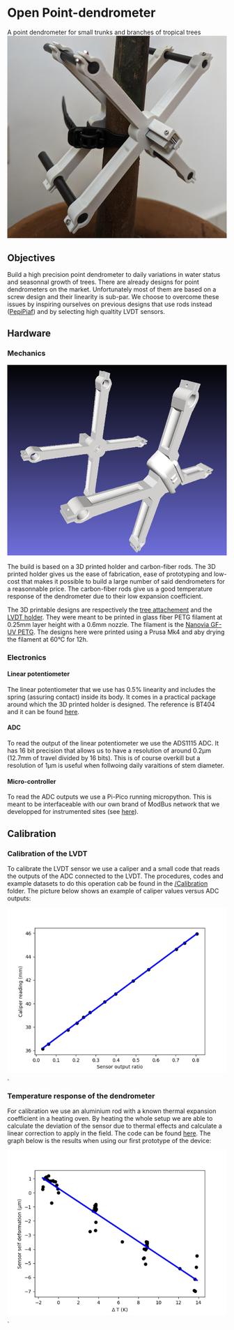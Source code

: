 # Open Point-dendrometer
A point dendrometer for small trunks and branches of tropical trees
![dendrometer](dendro.jpg)

## Objectives
Build a high precision point dendrometer to daily variations in water status and seasonnal growth of trees. 
There are already designs for point dendrometers on the market. Unfortunately most of them are based on a screw design and their linearity is sub-par. We choose to overcome these issues by inspiring ourselves on previous designs that use rods instead ([PepiPiaf](https://piaf.clermont.hub.inrae.fr/methodes-et-modeles/pepipiaf)) and by selecting high qualtity LVDT sensors.

## Hardware
### Mechanics
![Render of dendrometer](render_3D.png)

The build is based on a 3D printed holder and carbon-fiber rods. The 3D printed holder gives us the ease of fabrication, ease of prototyping and low-cost that makes it possible to build a large number of said dendrometers for a reasonnable price. The carbon-fiber rods give us a good temperature response of the dendrometer due to their low expansion coefficient.

The 3D printable designs are respectively the [tree attachement](/Tree%20attach.stl) and the [LVDT holder](LVDT_holder_part.stl). They were meant to be printed in glass fiber PETG filament at 0.25mm layer height with a 0.6mm nozzle. The filament is the [Nanovia GF-UV PETG](https://nanovia.tech/en/ref/nanovia-petg-gf-uv/). The designs here were printed using a Prusa Mk4 and aby drying the filament at 60°C for 12h.

### Electronics
#### Linear potentiometer
The linear potentiometer that we use has 0.5% linearity and includes the spring (assuring contact) inside its body. It comes in a practical package around which the 3D printed holder is designed. The reference is BT404 and it can be found [here](https://www.mouser.fr/ProductDetail/858-404R10KL.5).
#### ADC
To read the output of the linear potentiometer we use the ADS1115 ADC. It has 16 bit precision that allows us to have a resolution of around 0.2µm (12.7mm of travel divided by 16 bits). This is of course overkill but a resolution of 1µm is useful when follwoing daily varaitions of stem diameter.
#### Micro-controller
To read the ADC outputs we use a Pi-Pico running micropython. This is meant to be interfaceable with our own brand of ModBus network that we developped for instrumented sites (see [here](https://github.com/ivancornut/ecophys-modbus)).

## Calibration
### Calibration of the LVDT
To calibrate the LVDT sensor we use a caliper and a small code that reads the outputs of the ADC connected to the LVDT. The procedures, codes and example datasets to do this operation cab be found in the [/Calibration](/Calibration) folder. 
The picture below shows an example of caliper values versus ADC outputs:

![calibration](/Calibration/calib.png). 

### Temperature response of the dendrometer
For calibration we use an aluminium rod with a known thermal expansion coefficient in a heating oven. By heating the whole setup we are able to calculate the deviation of the sensor due to thermal effects and calculate a linear correction to apply in the field. The code can be found [here](/Calibration_temp/calibration_temperature.ipynb). 
The graph below is the results when using our first prototype of the device:

![temperature calibration](/Calibration_temp/calib.png). 
